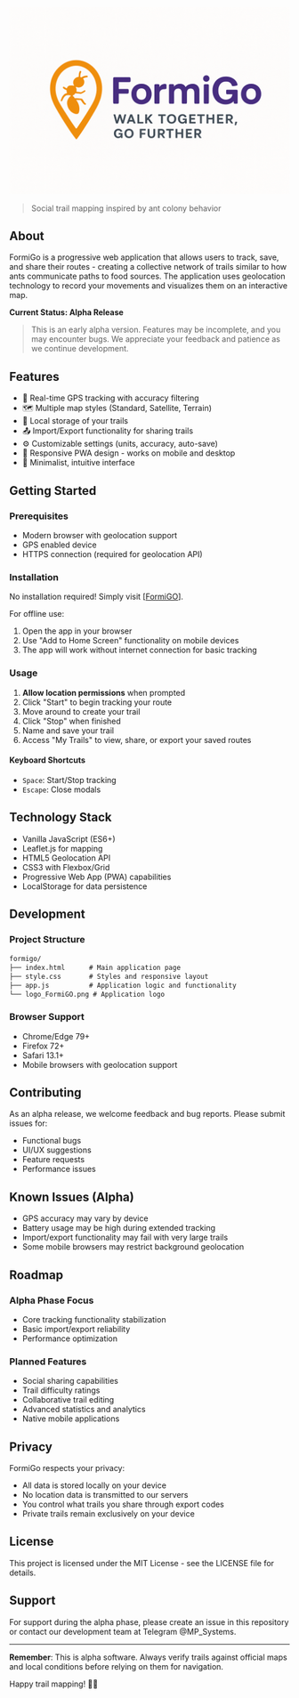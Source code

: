 ![FormiGo Logo](logo_FormiGO.png)

> Social trail mapping inspired by ant colony behavior

## About

FormiGo is a progressive web application that allows users to track, save, and share their routes - creating a collective network of trails similar to how ants communicate paths to food sources. The application uses geolocation technology to record your movements and visualizes them on an interactive map.

**Current Status: Alpha Release**
> This is an early alpha version. Features may be incomplete, and you may encounter bugs. We appreciate your feedback and patience as we continue development.

## Features

- 📍 Real-time GPS tracking with accuracy filtering
- 🗺️ Multiple map styles (Standard, Satellite, Terrain)
- 💾 Local storage of your trails
- 📤 Import/Export functionality for sharing trails
- ⚙️ Customizable settings (units, accuracy, auto-save)
- 📱 Responsive PWA design - works on mobile and desktop
- 🎨 Minimalist, intuitive interface

## Getting Started

### Prerequisites

- Modern browser with geolocation support
- GPS enabled device
- HTTPS connection (required for geolocation API)

### Installation

No installation required! Simply visit [[FormiGO](https://mpetovick.github.io/FormiGO/)].

For offline use:
1. Open the app in your browser
2. Use "Add to Home Screen" functionality on mobile devices
3. The app will work without internet connection for basic tracking

### Usage

1. **Allow location permissions** when prompted
2. Click "Start" to begin tracking your route
3. Move around to create your trail
4. Click "Stop" when finished
5. Name and save your trail
6. Access "My Trails" to view, share, or export your saved routes

#### Keyboard Shortcuts
- `Space`: Start/Stop tracking
- `Escape`: Close modals

## Technology Stack

- Vanilla JavaScript (ES6+)
- Leaflet.js for mapping
- HTML5 Geolocation API
- CSS3 with Flexbox/Grid
- Progressive Web App (PWA) capabilities
- LocalStorage for data persistence

## Development

### Project Structure
```
formigo/
├── index.html      # Main application page
├── style.css       # Styles and responsive layout
├── app.js          # Application logic and functionality
└── logo_FormiGO.png # Application logo
```

### Browser Support

- Chrome/Edge 79+
- Firefox 72+
- Safari 13.1+
- Mobile browsers with geolocation support

## Contributing

As an alpha release, we welcome feedback and bug reports. Please submit issues for:

- Functional bugs
- UI/UX suggestions
- Feature requests
- Performance issues

## Known Issues (Alpha)

- GPS accuracy may vary by device
- Battery usage may be high during extended tracking
- Import/export functionality may fail with very large trails
- Some mobile browsers may restrict background geolocation

## Roadmap

### Alpha Phase Focus
- Core tracking functionality stabilization
- Basic import/export reliability
- Performance optimization

### Planned Features
- Social sharing capabilities
- Trail difficulty ratings
- Collaborative trail editing
- Advanced statistics and analytics
- Native mobile applications

## Privacy

FormiGo respects your privacy:
- All data is stored locally on your device
- No location data is transmitted to our servers
- You control what trails you share through export codes
- Private trails remain exclusively on your device

## License

This project is licensed under the MIT License - see the LICENSE file for details.

## Support

For support during the alpha phase, please create an issue in this repository or contact our development team at Telegram @MP_Systems.

---

**Remember**: This is alpha software. Always verify trails against official maps and local conditions before relying on them for navigation.

Happy trail mapping! 🐜✨
